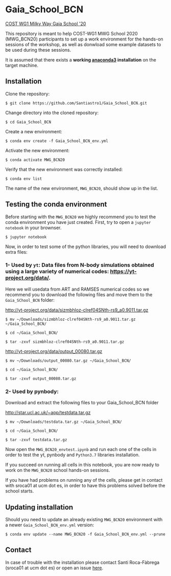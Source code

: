 # Gaia_School_BCN

[COST WG1 Milky Way Gaia School '20](https://indico.icc.ub.edu/event/52/)

This repository is meant to help COST-WG1 MWG School 2020 (MWG_BCN20) participants to set up a work environment for the hands-on sessions of the workshop, as well as donwload some example datasets to be used during these sessions. 

It is assumed that there exists a **working [anaconda3](https://www.anaconda.com/distribution/) installation** on the target machine. 

## Installation

Clone the repository:

```console
$ git clone https://github.com/Santiastro1/Gaia_School_BCN.git
```

Change directory into the cloned repository:

```console
$ cd Gaia_School_BCN
```
Create a new environment:

```console
$ conda env create -f Gaia_School_BCN_env.yml
```
Activate the new environment:

```console
$ conda activate MWG_BCN20
```
Verify that the new environment was correctly installed:

```console
$ conda env list
```
The name of the new environment, ```MWG_BCN20```, should show up in the list. 

## Testing the conda environment

Before starting with the ```MWG_BCN20``` we highly recommend you to test the conda environment you have just created. 
First, try to open a ```jupyter notebook``` in your brownser.

```console
$ jupyter notebook
```

Now, in order to test some of the python libraries, you will need to download extra files:

### 1- Used by ```yt```: Data files from N-body simulations obtained using a large variety of numerical codes: https://yt-project.org/data/.

Here we will usedata from ART and RAMSES numerical codes so we recommend you to download the following files and move them to the ```Gaia_SChool_BCN``` folder:

http://yt-project.org/data/sizmbhloz-clref04SNth-rs9_a0.9011.tar.gz

```console
$ mv ~/Downloads/sizmbhloz-clref04SNth-rs9_a0.9011.tar.gz ~/Gaia_School_BCN/
```

```console
$ cd ~/Gaia_School_BCN/
```

```console
$ tar -zxvf sizmbhloz-clref04SNth-rs9_a0.9011.tar.gz
```

http://yt-project.org/data/output_00080.tar.gz

```console
$ mv ~/Downloads/output_00080.tar.gz ~/Gaia_School_BCN/
```

```console
$ cd ~/Gaia_School_BCN/
```

```console
$ tar -zxvf output_00080.tar.gz
```

### 2- Used by pynbody:

Download and extract the following files to your Gaia_School_BCN folder

http://star.ucl.ac.uk/~app/testdata.tar.gz

```console
$ mv ~/Downloads/testdata.tar.gz ~/Gaia_School_BCN/
```

```console
$ cd ~/Gaia_School_BCN/
```

```console
$ tar -zxvf testdata.tar.gz
```

Now open the ```MWG_BCN20_envtest.ipynb``` and run each one of the cells in order to test the yt, pynbody and ```Python3.7``` libraries installation.

If you succeed on running all cells in this notebook, you are now ready to work on the ```MWG_BCN20``` school hands-on sessions.

If you have had problems on running any of the cells, please get in contact with sroca01 at ucm dot es, in order to have this problems solved before the school starts.

## Updating installation

Should you need to update an already existing ```MWG_BCN20``` environment with a newer ```Gaia_School_BCN_env.yml``` version:

```console
$ conda env update --name MWG_BCN20 -f Gaia_School_BCN_env.yml --prune
```

## Contact

In case of trouble with the installation please contact Santi Roca-Fàbrega (sroca01 at ucm dot es) or open an issue [here](https://github.com/Santiastro1/Gaia_School_BCN/issues).
